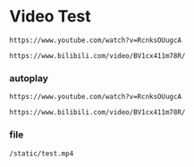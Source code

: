 # Video Test

```video
https://www.youtube.com/watch?v=RcnksOUugcA
```

```video
https://www.bilibili.com/video/BV1cx411m78R/
```

### autoplay

```video ratio=16:9 max-width=960 align=center autoplay
https://www.youtube.com/watch?v=RcnksOUugcA
```

```video max-width=960 autoplay
https://www.bilibili.com/video/BV1cx411m78R/
```

### file

```video controls autoplay align=center
/static/test.mp4
```
